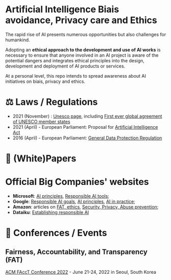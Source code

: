 # Artificial Intelligence Biais avoidance, Privacy care and Ethics

The rapid rise of AI presents numerous opportunities but also challenges for humankind. 

Adopting an **ethical approach to the development and use of AI works** is necessary to ensure that anyone involved in an AI project is aware of the potential dangers and integrates ethical principles into the design, development and deployment of AI products or services.

At a personal level, this repo intends to spread awareness about AI initiatives on biais, privacy and ethics.

# :balance_scale: Laws / Regulations
- 2021 (November) : [Unesco page](https://en.unesco.org/artificial-intelligence/ethics), including [First ever global agreement of UNESCO member states](https://en.unesco.org/news/unesco-member-states-adopt-first-ever-global-agreement-ethics-artificial-intelligence)
- 2021 (April) - European Parliament: Proposal for [Artificial Intelligence Act](https://eur-lex.europa.eu/legal-content/EN/TXT/?qid=1623335154975&uri=CELEX%3A52021PC0206)
- 2016 (April) - European Parliament: [General Data Protection Regulation](https://eur-lex.europa.eu/eli/reg/2016/679/oj)

# :page_facing_up: (White)Papers


# Official Big Companies' websites
- **Microsoft**: [AI principles](https://www.microsoft.com/en-us/ai/responsible-ai?activetab=pivot1%3aprimaryr6), [Responsible AI tools](https://www.microsoft.com/en-us/ai/responsible-ai-resources);
- **Google**: [Responsible AI goals](https://ai.google/responsibilities/), [AI principles](https://ai.google/principles/), [AI in practice](https://ai.google/responsibilities/responsible-ai-practices/);
- **Amazon**: articles on [FAT, ethics](https://www.amazon.science/tag/fairness-accountability-transparency-ethics-fate), [Security, Privacy, Abuse prevention](https://www.amazon.science/research-areas/security-privacy-and-abuse-prevention);
- **Dataiku**: [Establishing responsible AI](https://www.dataiku.com/stories/establishing-responsible-ai-for-a-sustainable-data-future/)

# :date: Conferences / Events
## Fairness, Accountability, and Transparency (FAT)
[ACM FAccT Conference 2022](https://facctconference.org/) -  June 21-24, 2022 in Seoul, South Korea
